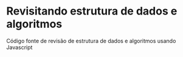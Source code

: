 # Revisitando estrutura de dados e algoritmos

Código fonte de revisão de estrutura de dados e algoritmos usando Javascript
